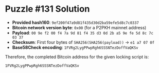 # Puzzle #131 Solution

- **Provided hash160**: `9ef200f47a9d81f435d30d2ba59efe5d8c7c0337`
- **Bitcoin network version byte**: `0x00` (for a P2PKH mainnet address)
- **Payload**: `00 9e f2 00 f4 7a 9d 81 f4 35 d3 0d 2b a5 9e fe 5d 8c 7c 03 37`
- **Checksum**: First four bytes of `SHA256(SHA256(payload))` → `e1 a7 07 0f`
- **Base58Check encoding**: `1FVRg2LygPPwpRgh6SSSNTezDoffVaQKSv`

Therefore, the completed Bitcoin address for the given locking script is:

```
1FVRg2LygPPwpRgh6SSSNTezDoffVaQKSv
```
